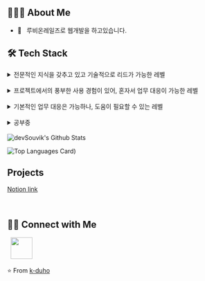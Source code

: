 

<h2> 👨🏻‍💻 About Me </h2>

- 🔭 &nbsp; 루비온레일즈로 웹개발을 하고있습니다.

<h2>🛠 Tech Stack</h2>

<details>
  <summary>전문적인 지식을 갖추고 있고 기술적으로 리드가 가능한 레벨</summary>
  <div markdown="1">
  </div>
</details>

<br>

<details>
  <summary>프로젝트에서의 풍부한 사용 경험이 있어, 혼자서 업무 대응이 가능한 레벨</summary>
  <br>
  <div markdown="1">

  ![Rails](http://img.shields.io/badge/-Ruby%20on%20Rails-CC0000?style=flat&logo=ruby-on-rails&logoColor=ffffff) ![Ruby](http://img.shields.io/badge/-Ruby-CC342D?style=flat&logo=ruby&logoColor=ffe8e8) ![SQL](https://img.shields.io/badge/-SQL-0099E5.svg?logo=SQL&style=flat") 
  
  </div>
</details>

<br>

<details>
  <summary>기본적인 업무 대응은 가능하나, 도움이 필요할 수 있는 레벨</summary>
  <br>
  <div markdown="1">

  ![JQuery](https://img.shields.io/badge/-jQuery-0769AD.svg?logo=jquery&style=flat)
  ![Javascript](https://img.shields.io/badge/Javascript-0099E5.svg?logo=javascript&style=flat)
  ![HTML](https://img.shields.io/badge/-CSS3-1572B6.svg?logo=css3&style=flat)
  ![CSS](https://img.shields.io/badge/-HTML5-333.svg?logo=html5&style=flat)
  </div>
</details>

<br>

<details>
  <summary>공부중</summary>
  <br>
  <div markdown="1">

  ![Rails](http://img.shields.io/badge/-Ruby%20on%20Rails-CC0000?style=flat&logo=ruby-on-rails&logoColor=ffffff) ![Ruby](http://img.shields.io/badge/-Ruby-CC342D?style=flat&logo=ruby&logoColor=ffe8e8)
  </div>
</details>

<br>

<img align="center" src="https://github-readme-stats.vercel.app/api?username=k-duho&include_all_commits=true&count_private=true&show_icons=true&line_height=20&title_color=7A7ADB&icon_color=2234AE&text_color=D3D3D3&bg_color=0,000000,130F40" alt="devSouvik's Github Stats">

</br>

![Top Languages Card](https://github-readme-stats.vercel.app/api/top-langs/?username=k-duho&text_color=daf7dc&bg_color=151515))


<h2>Projects</h2>

[Notion link](notion.link)



<br>

<h2> 🤝🏻 Connect with Me </h2>
&nbsp; <a href="mailto:dev.kimduho@gmail.com" target="_blank" rel="noopener noreferrer"><img src="https://img.icons8.com/plasticine/100/000000/gmail.png"  width="50" /></a>

⭐️ From [k-duho](https://github.com/k-duho)















